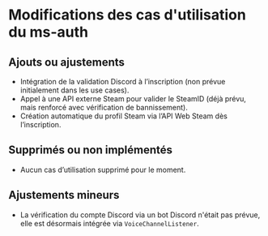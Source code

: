 # Modifications des cas d'utilisation du ms-auth

## Ajouts ou ajustements
- Intégration de la validation Discord à l’inscription (non prévue initialement dans les use cases).
- Appel à une API externe Steam pour valider le SteamID (déjà prévu, mais renforcé avec vérification de bannissement).
- Création automatique du profil Steam via l’API Web Steam dès l’inscription.

## Supprimés ou non implémentés
- Aucun cas d’utilisation supprimé pour le moment.

## Ajustements mineurs
- La vérification du compte Discord via un bot Discord n'était pas prévue, elle est désormais intégrée via `VoiceChannelListener`.
